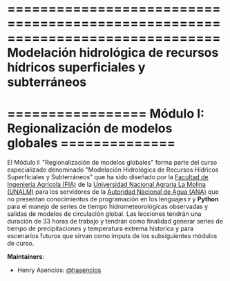 ==============================================================================
   Modelación hidrológica de recursos hídricos superficiales y subterráneos 
==============================================================================
================= Módulo I: Regionalización de modelos globales ==============
==============================================================================

El Módulo I: "Regionalización de modelos globales" forma parte del curso especializado denominado "Modelación Hidrológica de Recursos Hídricos Superficiales y Subterráneos" que ha sido diseñado por la [Facultad de Ingenieria Agrícola (FIA)](http://www.lamolina.edu.pe/facultad/agricola/) de la [Universidad Nacional Agraria La Molina (UNALM)](http://www.lamolina.edu.pe/) para los servidores de la [Autoridad Nacional de Agua (ANA)](https://www.ana.gob.pe/) que no presentan conocimientos de programación en los lenguajes **r** y **Python** para el manejo de series de tiempo hidrometeorológicas observadas y salidas de modelos de circulación global. Las lecciones tendrán una duración de 33 horas de trabajo y tendrán como finalidad generar series de tiempo de precipitaciones y temperatura extrema historica y para escenarios futuros que sirvan como imputs de los subsiguientes módulos de curso.

**Maintainers**:

* Henry Asencios: [@hasencios](https://github.com/hasencios)

